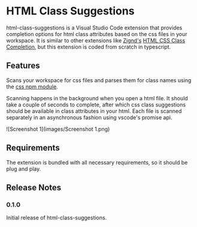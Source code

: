 # HTML Class Suggestions

html-class-suggestions is a Visual Studio Code extension that provides completion options for html class attributes based on the css files in your workspace. It is similar to other extensions like [Zignd's](https://marketplace.visualstudio.com/search?term=publisher%3A%22Zignd%22&target=VSCode&sortBy=Relevance) [HTML CSS Class Completion](https://marketplace.visualstudio.com/items?itemName=Zignd.html-css-class-completion), but this extension is coded from scratch in typescript.

## Features

Scans your workspace for css files and parses them for class names using the [css npm module](https://github.com/reworkcss/css).

Scanning happens in the background when you open a html file. It should take a couple of seconds to complete, after which css class suggestions should be available in class attributes in your html. Each file is scanned separately in an asynchronous fashion using vscode's promise api.

![Screenshot 1](images/Screenshot 1.png)

## Requirements

The extension is bundled with all necessary requirements, so it should be plug and play.

## Release Notes

### 0.1.0

Initial release of html-class-suggestions.
